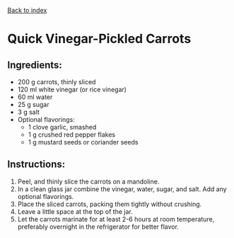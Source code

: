 [Back to index](../index.MD)

# Quick Vinegar-Pickled Carrots

## Ingredients:
- 200 g carrots, thinly sliced
- 120 ml white vinegar (or rice vinegar)
- 60 ml water
- 25 g sugar
- 3 g salt
- Optional flavorings:
    - 1 clove garlic, smashed
    - 1 g crushed red pepper flakes
    - 1 g mustard seeds or coriander seeds

## Instructions:
1. Peel, and thinly slice the carrots on a mandoline.
2. In a clean glass jar combine the vinegar, water, sugar, and salt. Add any optional flavorings. 
3. Place the sliced carrots, packing them tightly without crushing.
4. Leave a little space at the top of the jar.
5. Let the carrots marinate for at least 2-6 hours at room temperature, preferably overnight in the refrigerator for better flavor.
